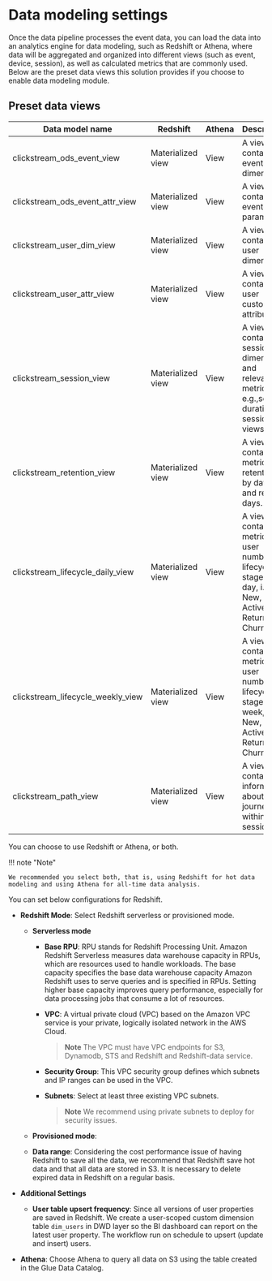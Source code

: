 # Data modeling settings
Once the data pipeline processes the event data, you can load the data into an analytics engine for data modeling, such as Redshift or Athena, where data will be aggregated and organized into different views (such as event, device, session), as well as calculated metrics that are commonly used. Below are the preset data views this solution provides if you choose to enable data modeling module.

## Preset data views
| Data model name                 | Redshift | Athena | Description                                                                  |
|-----------------------------|-----------|--------|----------------------------------------------------------------------|
| clickstream_ods_event_view    | Materialized view    | View| A view contains all event dimensions      |
| clickstream_ods_event_attr_view    | Materialized view    | View| A view contains all event parameters.        |
| clickstream_user_dim_view    | Materialized view    | View| A view contains all user dimensions.                     |
| clickstream_user_attr_view    | Materialized view    | View| A view contains all user custom attributes.        |
| clickstream_session_view    | Materialized view    | View| A view contains all session dimension and relevant metrics, e.g.,session duration, session views.        |
| clickstream_retention_view    | Materialized view    | View| A view contains metrics of retentions by dates and return days.        |
| clickstream_lifecycle_daily_view    | Materialized view    | View| A view contains metrics of user number by lifecycle stages by day, i.e., New, Active, Return, Churn.        |
| clickstream_lifecycle_weekly_view    | Materialized view    | View| A view contains metrics of user number by lifecycle stages by week, i.e., New, Active, Return, Churn.        |
| clickstream_path_view    | Materialized view    | View| A view contains information about user journey within each session.        |

You can choose to use Redshift or Athena, or both. 

!!! note "Note"

    We recommended you select both, that is, using Redshift for hot data modeling and using Athena for all-time data analysis.

You can set below configurations for Redshift.  

  * **Redshift Mode**: Select Redshift serverless or provisioned mode.
    * **Serverless mode**

        * **Base RPU**: RPU stands for Redshift Processing Unit. Amazon Redshift Serverless measures data warehouse capacity in RPUs, which are resources used to handle workloads. The base capacity specifies the base data warehouse capacity Amazon Redshift uses to serve queries and is specified in RPUs. Setting higher base capacity improves query performance, especially for data processing jobs that consume a lot of resources.  

        * **VPC**: A virtual private cloud (VPC) based on the Amazon VPC service is your private, logically isolated network in the AWS Cloud. 
          
            > **Note** The VPC must have VPC endpoints for S3, Dynamodb, STS and Redshift and Redshift-data service.

        * **Security Group**: This VPC security group defines which subnets and IP ranges can be used in the VPC.

        * **Subnets**: Select at least three existing VPC subnets. 
        
            > **Note** We recommend using private subnets to deploy for security issues.  

    * **Provisioned mode**:
        
    * **Data range**: Considering the cost performance issue of having Redshift to save all the data, we recommend that Redshift save hot data and that all data are stored in S3. It is necessary to delete expired data in Redshift on a regular basis.  

* **Additional Settings**

    * **User table upsert frequency**: Since all versions of user properties are saved in Redshift. We create a user-scoped custom dimension table `dim_users` in DWD layer so the BI dashboard can report on the latest user property. The workflow run on schedule to upsert (update and insert) users.


* **Athena**: Choose Athena to query all data on S3 using the table created in the Glue Data Catalog.


